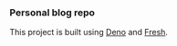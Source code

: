 ### Personal blog repo

This project is built using [Deno](https://deno.com/) and [Fresh](https://fresh.deno.dev/).